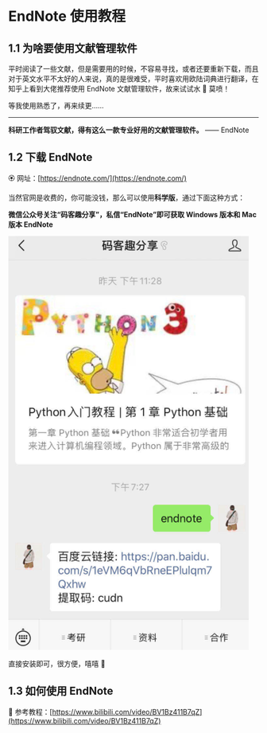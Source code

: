 # EndNote 使用教程

## 1.1 为啥要使用文献管理软件

平时阅读了一些文献，但是需要用的时候，不容易寻找，或者还要重新下载，而且对于英文水平不太好的人来说，真的是很难受，平时喜欢用欧陆词典进行翻译，在知乎上看到大佬推荐使用 EndNote 文献管理软件，故来试试水 🐹 莫喷！

等我使用熟悉了，再来续更……

---

**科研工作者驾驭文献，得有这么一款专业好用的文献管理软件。** —— EndNote



## 1.2 下载 EndNote

🏵 网址：[https://endnote.com/](https://endnote.com/)

当然官网是收费的，你可能没钱，那么可以使用**科学版**，通过下面这种方式：

**微信公众号关注“码客趣分享”，私信“EndNote”即可获取 Windows 版本和 Mac 版本 EndNote**



![微信公众号](attachments/EndNote使用教程/5933d107838cde5346844a509d8bc33d_MD5.png)



直接安装即可，很方便，嘻嘻 🐹

## 1.3 如何使用 EndNote

🚨 参考教程：[https://www.bilibili.com/video/BV1Bz411B7qZ](https://www.bilibili.com/video/BV1Bz411B7qZ)

